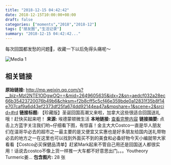 ```yaml
---
title: "2018-12-15 04:42:42"
date: 2018-12-15T10:00:00+08:00
draft: false
categories: ["moments","2018","2018-12"]
tags: ["朋友圈","生活记录"]
summary: "2018-12-15 04:42:42..."
---
```


每次回国都发愁的问题🥴，收藏一下以后免得头痛呢～

![Media 1](/Moments/photos/2018-12-15/201812150442420.jpg)

## 相关链接

**原始链接:** http://mp.weixin.qq.com/s?__biz=MzI2NTE1ODgwOQ==&mid=2649605635&idx=2&sn=aedcf032a28ec66b35423720076b49b6&chksm=f2b8cff5c5cf46e359bde0a12831f35b8f14e707caf9a6d43ef2373df25fa674dd92144ea47a&mpshare=1&scene=2&srcid=#rd
**链接标题:** 【珍藏版】圣诞回国高潮又来啦，加拿大这些很适合回国送礼哦！赶快买起来吧！
**来源:** 埃德蒙顿微生活
**本地链接:** [查看完整内容](/link_content/2018/12/2018-12-15/link_content/)
**链接摘要:** 点击上方蓝字关注我们哟~仔细看下图，有惊喜！金主大大Costco一直是华人朋友们在温哥华必去的超市之一最主要的是又便宜又实惠也是好多朋友给国内送礼带物必去的地方之一在这里也可以找到外面买不到的美食和必备好物今天小编就带大家看看【Costco必买保健品清单】赶紧Mark起来不管自己用还是回国送人都很实用！话说去costco不像上货一样推一大车都不好意思出门。。。Youtheory Turmeric姜...
**包含图片:** 28 张

